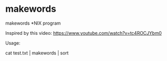 # makewords
makewords *NIX program

Inspired by this video:
https://www.youtube.com/watch?v=tc4ROCJYbm0

Usage:

cat test.txt | makewords | sort 